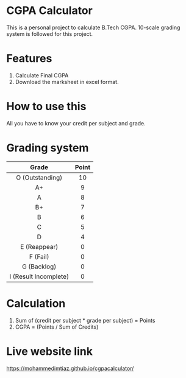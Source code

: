 # CGPA Calculator
This is a personal project to calculate B.Tech CGPA. 10-scale grading system is followed for this project.
# Features
1. Calculate Final CGPA
2. Download the marksheet in excel format.

# How to use this
All you have to know your credit per subject and grade.

# Grading system
| Grade | Point |
| :---: | :---: |
| O (Outstanding) | 10 |
| A+ | 9 |
| A | 8 |
| B+ | 7 |
| B | 6 |
| C | 5 |
| D | 4 |
| E (Reappear) | 0 |
| F (Fail) | 0 |
| G (Backlog) | 0 |
| I (Result Incomplete) | 0 |

# Calculation
1. Sum of (credit per subject * grade per subject) = Points
2. CGPA = (Points / Sum of Credits)
# Live website link
https://mohammedimtiaz.github.io/cgpacalculator/
